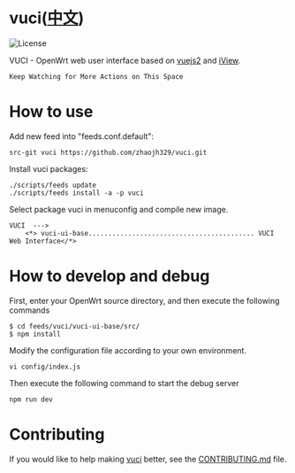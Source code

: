 # vuci([中文](https://github.com/zhaojh329/vuci/blob/master/README_ZH.md))

![](https://img.shields.io/badge/license-GPLV3-brightgreen.svg?style=plastic "License")

VUCI - OpenWrt web user interface based on [vuejs2](https://github.com/vuejs/vue) and [iView](https://github.com/iview/iview).

`Keep Watching for More Actions on This Space`

# How to use
Add new feed into "feeds.conf.default":
    
    src-git vuci https://github.com/zhaojh329/vuci.git

Install vuci packages:
    
    ./scripts/feeds update
    ./scripts/feeds install -a -p vuci

Select package vuci in menuconfig and compile new image.

    VUCI  --->
        <*> vuci-ui-base.......................................... VUCI Web Interface</*>


# How to develop and debug
First, enter your OpenWrt source directory, and then execute the following commands

	$ cd feeds/vuci/vuci-ui-base/src/
	$ npm install

Modify the configuration file according to your own environment.

	vi config/index.js

Then execute the following command to start the debug server

	npm run dev

# Contributing
If you would like to help making [vuci](https://github.com/zhaojh329/vuci) better,
see the [CONTRIBUTING.md](https://github.com/zhaojh329/vuci/blob/master/CONTRIBUTING.md) file.
